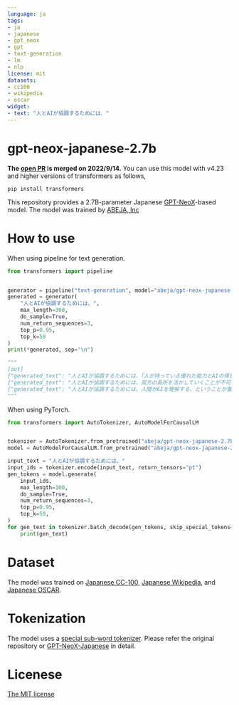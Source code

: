```yaml
---
language: ja
tags:
- ja
- japanese
- gpt_neox
- gpt
- text-generation
- lm
- nlp
license: mit
datasets:
- cc100
- wikipedia
- oscar
widget:
- text: "人とAIが協調するためには、"
---
```


# gpt-neox-japanese-2.7b

**The [open PR](https://github.com/huggingface/transformers/pull/18814) is merged on 2022/9/14.**
You can use this model with v4.23 and higher versions of transformers as follows,
```
pip install transformers
```

This repository provides a 2.7B-parameter Japanese [GPT-NeoX](https://github.com/EleutherAI/gpt-neox)-based model. The model was trained by [ABEJA, Inc](https://www.abejainc.com/)

# How to use

When using pipeline for text generation.

``` python
from transformers import pipeline


generator = pipeline("text-generation", model="abeja/gpt-neox-japanese-2.7b")
generated = generator(
    "人とAIが協調するためには、",
    max_length=300,
    do_sample=True,
    num_return_sequences=3,
    top_p=0.95,
    top_k=50
)
print(*generated, sep="\n")

"""
[out]
{"generated_text": "人とAIが協調するためには、「人が持っている優れた能力とAIの得意とする分野を掛け合わせる」ことが不可欠になります。"}
{"generated_text": "人とAIが協調するためには、双方の長所を活かしていくことが不可欠だと考えています。"}
{"generated_text": "人とAIが協調するためには、人間がAIを理解する、ということが重要です。人間には「AIに対してAIが何をするべきか」ということを明確に教えないと、AIはある程度の知識はあっても何をすべきかがわかりません。だから、コンピューターが考えたり、決めたりすることはAIではなく、人間が解釈して理解できるようにしなくて"}
"""
```

When using PyTorch.

``` python
from transformers import AutoTokenizer, AutoModelForCausalLM


tokenizer = AutoTokenizer.from_pretrained("abeja/gpt-neox-japanese-2.7b")
model = AutoModelForCausalLM.from_pretrained("abeja/gpt-neox-japanese-2.7b")

input_text = "人とAIが協調するためには、"
input_ids = tokenizer.encode(input_text, return_tensors="pt")
gen_tokens = model.generate(
    input_ids,
    max_length=100,
    do_sample=True,
    num_return_sequences=3,
    top_p=0.95,
    top_k=50,
)
for gen_text in tokenizer.batch_decode(gen_tokens, skip_special_tokens=True):
    print(gen_text)

```

# Dataset
The model was trained on [Japanese CC-100](http://data.statmt.org/cc-100/ja.txt.xz), [Japanese Wikipedia](https://dumps.wikimedia.org/other/cirrussearch), and [Japanese OSCAR](https://huggingface.co/datasets/oscar).

# Tokenization
The model uses a [special sub-word tokenizer](https://github.com/tanreinama/Japanese-BPEEncoder_V2). Please refer the original repository or [GPT-NeoX-Japanese](https://huggingface.co/docs/transformers/model_doc/gpt_neox_japanese) in detail.

# Licenese
[The MIT license](https://opensource.org/licenses/MIT)
